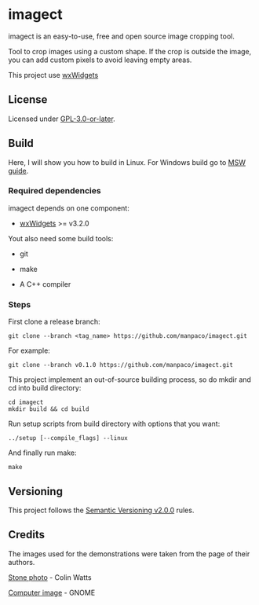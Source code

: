 # imagect

imagect is an easy-to-use, free and open source image cropping tool.

Tool to crop images using a custom shape. If the crop is outside the image, you can add custom pixels to avoid leaving empty areas.

This project use [wxWidgets](https://www.wxwidgets.org/)

## License

Licensed under [GPL-3.0-or-later](/COPYING).

## Build

Here, I will show you how to build in Linux. For Windows build go to [MSW guide](/docs/msys2-build.md).

### Required dependencies

imagect depends on one component:

- [wxWidgets](https://github.com/wxWidgets/wxWidgets) >= v3.2.0

Yout also need some build tools:

- git

- make

- A C++ compiler

### Steps

First clone a release branch:

    git clone --branch <tag_name> https://github.com/manpaco/imagect.git

For example:

    git clone --branch v0.1.0 https://github.com/manpaco/imagect.git

This project implement an out-of-source building process, so do mkdir and cd into build directory:

    cd imagect
    mkdir build && cd build

Run setup scripts from build directory with options that you want:

    ../setup [--compile_flags] --linux

And finally run make:

    make

## Versioning

This project follows the [Semantic Versioning v2.0.0](https://semver.org/spec/v2.0.0.html) rules.

## Credits

The images used for the demonstrations were taken from the page of their authors.

[Stone photo](https://unsplash.com/photos/u4ijcCaprRc) - Colin Watts

[Computer image](https://github.com/GNOME/adwaita-icon-theme) - GNOME
